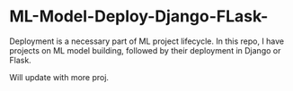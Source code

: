 # ML-Model-Deploy-Django-FLask-
Deployment is a necessary part of ML project lifecycle. In this repo, I have projects on ML model building, followed by their deployment in Django or Flask.

Will update with more proj.
